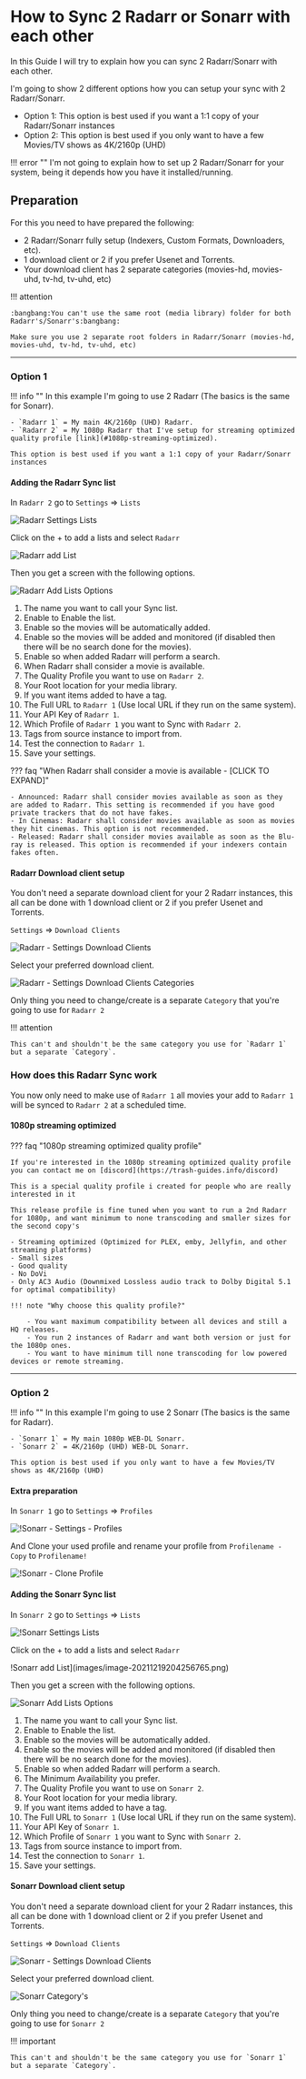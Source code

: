 # How to Sync 2 Radarr or Sonarr with each other

In this Guide I will try to explain how you can sync 2 Radarr/Sonarr with each other.

I'm going to show 2 different options how you can setup your sync with 2 Radarr/Sonarr.

- Option 1: This option is best used if you want a 1:1 copy of your Radarr/Sonarr instances
- Option 2: This option is best used if you only want to have a few Movies/TV shows as 4K/2160p (UHD)

!!! error ""
    I'm not going to explain how to set up 2 Radarr/Sonarr for your system, being it depends how you have it installed/running.

## Preparation

For this you need to have prepared the following:

- 2 Radarr/Sonarr fully setup (Indexers, Custom Formats, Downloaders, etc).
- 1 download client or 2 if you prefer Usenet and Torrents.
- Your download client has 2 separate categories (movies-hd, movies-uhd, tv-hd, tv-uhd, etc)

!!! attention

    :bangbang:You can't use the same root (media library) folder for both Radarr's/Sonarr's:bangbang:

    Make sure you use 2 separate root folders in Radarr/Sonarr (movies-hd, movies-uhd, tv-hd, tv-uhd, etc)

------

### Option 1

!!! info ""
    In this example I'm going to use 2 Radarr (The basics is the same for Sonarr).

    - `Radarr 1` = My main 4K/2160p (UHD) Radarr.
    - `Radarr 2` = My 1080p Radarr that I've setup for streaming optimized quality profile [link](#1080p-streaming-optimized).

    This option is best used if you want a 1:1 copy of your Radarr/Sonarr instances

#### Adding the Radarr Sync list

In `Radarr 2` go to `Settings` => `Lists`

![Radarr Settings Lists](images/radarr-settings-lists.png)

Click on the + to add a lists and select `Radarr`

![Radarr add List](images/radarr-add-list.png)

Then you get a screen with the following options.

![Radarr Add Lists Options](images/radarr-add-lists-options.png)

1. The name you want to call your Sync list.
1. Enable to Enable the list.
1. Enable so the movies will be automatically added.
1. Enable so the movies will be added and monitored (if disabled then there will be no search done for the movies).
1. Enable so when added Radarr will perform a search.
1. When Radarr shall consider a movie is available.
1. The Quality Profile you want to use on `Radarr 2`.
1. Your Root location for your media library.
1. If you want items added to have a tag.
1. The Full URL to `Radarr 1` (Use local URL if they run on the same system).
1. Your API Key of `Radarr 1`.
1. Which Profile of `Radarr 1` you want to Sync with `Radarr 2`.
1. Tags from source instance to import from.
1. Test the connection to `Radarr 1`.
1. Save your settings.

??? faq "When Radarr shall consider a movie is available - [CLICK TO EXPAND]"

    - Announced: Radarr shall consider movies available as soon as they are added to Radarr. This setting is recommended if you have good private trackers that do not have fakes.
    - In Cinemas: Radarr shall consider movies available as soon as movies they hit cinemas. This option is not recommended.
    - Released: Radarr shall consider movies available as soon as the Blu-ray is released. This option is recommended if your indexers contain fakes often.

#### Radarr Download client setup

 You don't need a separate download client for your 2 Radarr instances, this all can be done with 1 download client or 2 if you prefer Usenet and Torrents.

`Settings` => `Download Clients`

![Radarr - Settings Download Clients](images/radarr-settings-download-clients.png)

Select your preferred download client.

![Radarr - Settings Download Clients Categories](images/radarr-settings-download-clients-categories.png)

Only thing you need to change/create is a separate `Category` that you're going to use for `Radarr 2`

!!! attention

    This can't and shouldn't be the same category you use for `Radarr 1` but a separate `Category`.

### How does this Radarr Sync work

You now only need to make use of `Radarr 1` all movies your add to `Radarr 1` will be synced to `Radarr 2` at a scheduled time.

#### 1080p streaming optimized

??? faq "1080p streaming optimized quality profile"

    If you're interested in the 1080p streaming optimized quality profile you can contact me on [discord](https://trash-guides.info/discord)

    This is a special quality profile i created for people who are really interested in it

    This release profile is fine tuned when you want to run a 2nd Radarr for 1080p, and want minimum to none transcoding and smaller sizes for the second copy's

    - Streaming optimized (Optimized for PLEX, emby, Jellyfin, and other streaming platforms)
    - Small sizes
    - Good quality
    - No DoVi
    - Only AC3 Audio (Downmixed Lossless audio track to Dolby Digital 5.1 for optimal compatibility)

    !!! note "Why choose this quality profile?"

        - You want maximum compatibility between all devices and still a HQ releases.
        - You run 2 instances of Radarr and want both version or just for the 1080p ones.
        - You want to have minimum till none transcoding for low powered devices or remote streaming.

------

### Option 2

!!! info ""
    In this example I'm going to use 2 Sonarr (The basics is the same for Radarr).

    - `Sonarr 1` = My main 1080p WEB-DL Sonarr.
    - `Sonarr 2` = 4K/2160p (UHD) WEB-DL Sonarr.

    This option is best used if you only want to have a few Movies/TV shows as 4K/2160p (UHD)

#### Extra preparation

In `Sonarr 1` go to `Settings` => `Profiles`

![!Sonarr - Settings - Profiles](images/Sonarr-settings-profiles.png)

And Clone your used profile and rename your profile from `Profilename - Copy` to `Profilename!`

![!Sonarr - Clone Profile](images/Sonarr-clone-profile.png)

#### Adding the Sonarr Sync list

In `Sonarr 2` go to `Settings` => `Lists`

![!Sonarr Settings Lists](images/image-20211219203914161.png)

Click on the + to add a lists and select `Radarr`

!Sonarr add List](images/image-20211219204256765.png)

Then you get a screen with the following options.

![Sonarr Add Lists Options](images/image-20211219210050924.png)

1. The name you want to call your Sync list.
1. Enable to Enable the list.
1. Enable so the movies will be automatically added.
1. Enable so the movies will be added and monitored (if disabled then there will be no search done for the movies).
1. Enable so when added Radarr will perform a search.
1. The Minimum Availability you prefer.
1. The Quality Profile you want to use on `Sonarr 2`.
1. Your Root location for your media library.
1. If you want items added to have a tag.
1. The Full URL to `Sonarr 1` (Use local URL if they run on the same system).
1. Your API Key of `Sonarr 1`.
1. Which Profile of `Sonarr 1` you want to Sync with `Sonarr 2`.
1. Tags from source instance to import from.
1. Test the connection to `Sonarr 1`.
1. Save your settings.

#### Sonarr Download client setup

 You don't need a separate download client for your 2 Radarr instances, this all can be done with 1 download client or 2 if you prefer Usenet and Torrents.

`Settings` => `Download Clients`

![Sonarr - Settings Download Clients](images/image-20211219211958715.png)

Select your preferred download client.

![Sonarr Category's](images/image-20211219213741404.png)

Only thing you need to change/create is a separate `Category` that you're going to use for `Sonarr 2`

!!! important

    This can't and shouldn't be the same category you use for `Sonarr 1` but a separate `Category`.
